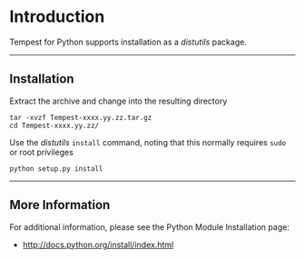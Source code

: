 # Introduction #

Tempest for Python supports installation as a _distutils_ package.


---


## Installation ##

Extract the archive and change into the resulting directory
```
tar -xvzf Tempest-xxxx.yy.zz.tar.gz
cd Tempest-xxxx.yy.zz/
```

Use the _distutils_ `install` command, noting that this normally requires `sudo` or root privileges
```
python setup.py install
```


---


## More Information ##

For additional information, please see the Python Module Installation page:
  * http://docs.python.org/install/index.html